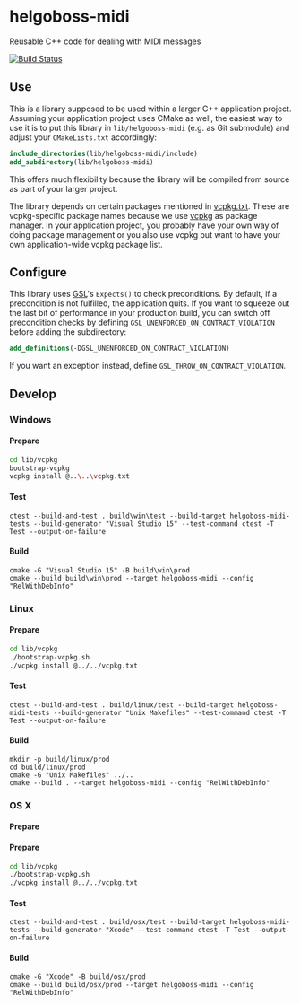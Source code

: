 # helgoboss-midi

Reusable C++ code for dealing with MIDI messages

[![Build Status](https://dev.azure.com/benjaminklum/helgoboss-midi/_apis/build/status/helgoboss.helgoboss-midi?branchName=master)](https://dev.azure.com/benjaminklum/helgoboss-midi/_build/latest?definitionId=1&branchName=master)

## Use

This is a library supposed to be used within a larger C++ application project. Assuming your application project 
uses CMake as well, the easiest way to use it is to put this library in `lib/helgoboss-midi` (e.g. as Git submodule)
and adjust your `CMakeLists.txt` accordingly: 
```cmake
include_directories(lib/helgoboss-midi/include)
add_subdirectory(lib/helgoboss-midi)
```

This offers much flexibility because the library will be compiled from source as part of your larger project.

The library depends on certain packages mentioned in [vcpkg.txt](vcpkg.txt). These are 
vcpkg-specific package names because we use [vcpkg](https://github.com/microsoft/vcpkg) as package manager. In your 
application project, you probably have your own way of doing package management or you also use vcpkg but want 
to have your own application-wide vcpkg package list.


## Configure

This library uses [GSL](https://github.com/microsoft/GSL)'s `Expects()` to check preconditions. By default, if a
precondition is not fulfilled, the application quits. If you want to squeeze out the last bit of performance in your
production build, you can switch off precondition checks by defining `GSL_UNENFORCED_ON_CONTRACT_VIOLATION` before 
adding the subdirectory: 

```cmake
add_definitions(-DGSL_UNENFORCED_ON_CONTRACT_VIOLATION)
```

If you want an exception instead, define `GSL_THROW_ON_CONTRACT_VIOLATION`.

## Develop

### Windows

#### Prepare

```sh
cd lib/vcpkg
bootstrap-vcpkg
vcpkg install @..\..\vcpkg.txt
```

#### Test
```
ctest --build-and-test . build\win\test --build-target helgoboss-midi-tests --build-generator "Visual Studio 15" --test-command ctest -T Test --output-on-failure
```

#### Build
```
cmake -G "Visual Studio 15" -B build\win\prod
cmake --build build\win\prod --target helgoboss-midi --config "RelWithDebInfo"
```

### Linux

#### Prepare

```sh
cd lib/vcpkg
./bootstrap-vcpkg.sh
./vcpkg install @../../vcpkg.txt
```

#### Test
```
ctest --build-and-test . build/linux/test --build-target helgoboss-midi-tests --build-generator "Unix Makefiles" --test-command ctest -T Test --output-on-failure
```

#### Build
```
mkdir -p build/linux/prod
cd build/linux/prod
cmake -G "Unix Makefiles" ../..
cmake --build . --target helgoboss-midi --config "RelWithDebInfo"
```

### OS X

#### Prepare

#### Prepare

```sh
cd lib/vcpkg
./bootstrap-vcpkg.sh
./vcpkg install @../../vcpkg.txt
```

#### Test
```
ctest --build-and-test . build/osx/test --build-target helgoboss-midi-tests --build-generator "Xcode" --test-command ctest -T Test --output-on-failure
```

#### Build
```
cmake -G "Xcode" -B build/osx/prod
cmake --build build/osx/prod --target helgoboss-midi --config "RelWithDebInfo"
```